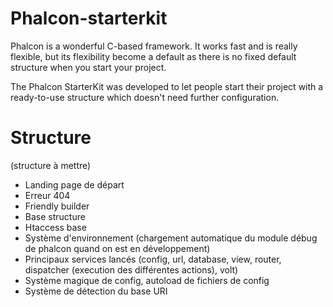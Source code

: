 Phalcon-starterkit
==================

Phalcon is a wonderful C-based framework. It works fast and is really flexible, but its flexibility become a default as there is no fixed default structure when you start your project.

The Phalcon StarterKit was developed to let people start their project with a ready-to-use structure which doesn't need further configuration.

Structure
=========

(structure à mettre)

- Landing page de départ
- Erreur 404
- Friendly builder
- Base structure
- Htaccess base
- Système d'environnement (chargement automatique du module débug de phalcon quand on est en développement)
- Principaux services lancés (config, url, database, view, router, dispatcher (execution des différentes actions), volt)
- Système magique de config, autoload de fichiers de config
- Système de détection du base URI
